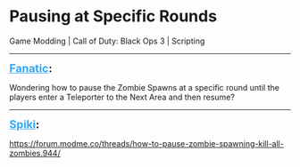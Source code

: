 # Pausing at Specific Rounds
Game Modding | Call of Duty: Black Ops 3 | Scripting

---
<strong style="font-size: 1.4em;"><span style="text-decoration: underline;text-decoration-color: #34a7f9;"><span style="color:#34a7f9;">Fanatic</span></span>:</strong>

<p>Wondering how to pause the Zombie Spawns at a specific round until the players enter a Teleporter to the Next Area and then resume?</p>

---
<strong style="font-size: 1.4em;"><span style="text-decoration: underline;text-decoration-color: #34a7f9;"><span style="color:#34a7f9;">Spiki</span></span>:</strong>

<p><a href="https://forum.modme.co/threads/how-to-pause-zombie-spawning-kill-all-zombies.944/">https://forum.modme.co/threads/how-to-pause-zombie-spawning-kill-all-zombies.944/</a></p>

